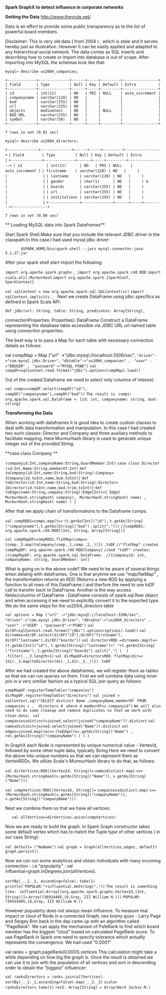 **Spark GraphX to detect influence in corporate networks**

**Getting the Data**
http://www.theyrule.net/

Data is an effort to provide some public transparency as to the list of powerful board members.

Disclaimer: This is very old data ( from 2004 ) , which is stale and it serves hereby just as illustration. However It can be easily applied and adapted to any hierarchical social network. The data comes as SQL inserts and describing how to create or import into database is out of scope. After importing into MySQL the schemas look like that:


`mysql> describe us2004_companies;`

   `+-------------+--------------+------+-----+---------+----------------+`
   `| Field       | Type         | Null | Key | Default | Extra          |`
   `+-------------+--------------+------+-----+---------+----------------+`
   `| id          | int(11)      | NO   | PRI | NULL    | auto_increment |`
   `| companyname | varchar(128) | NO   |     |         |                |`
   `| bod         | varchar(255) | NO   |     |         |                |`
   `| url         | varchar(255) | NO   |     |         |                |`
   `| objects     | mediumtext   | NO   |     | NULL    |                |`
   `| BOD_URL     | varchar(255) | NO   |     |         |                |`
   `| symbol      | varchar(50)  | NO   |     |         |                |`
    `+-------------+--------------+------+-----+---------+----------------+`

`7 rows in set (0.01 sec)`

`mysql> describe us2004_directors;`

`+--------------+--------------+------+-----+---------+----------------+`
`| Field        | Type         | Null | Key | Default | Extra          |`
`+--------------+--------------+------+-----+---------+----------------+`
`| id           | int(11)      | NO   | PRI | NULL    | auto_increment |`
`| firstname    | varchar(128) | NO   |     |         |                |`
`| lastname     | varchar(128) | NO   |     |         |                |`
`| gender       | char(1)      | NO   |     | m       |                |`
`| boards       | varchar(255) | NO   |     |         |                |`
`| url          | varchar(255) | NO   |     |         |                |`
`| institutions | varchar(255) | NO   |     |         |                |`
`+--------------+--------------+------+-----+---------+----------------+`

`7 rows in set (0.00 sec)`


** Loading MySQL data into Spark Dataframes**
 
Start Spark Shell.Make sure that you include the relevant JDBC driver in the classpath.In this case.I had used mysql jdbc driver: 

           $SPARK_HOME/bin/spark-shell --jars mysql-connector-java-5.1.27.jar 

After your spark shell start import the following: 


`import org.apache.spark.graphx._`
`import org.apache.spark.rdd.RDD`
`import scala.util.MurmurHash`
`import org.apache.spark.{SparkConf, SparkContext}`

`val sqlContext = new org.apache.spark.sql.SQLContext(sc)`
`import sqlContext.implicits._ `
Next we create DataFrame using jdbc specifics as defined in Spark Scala API: 

`def jdbc(url: String, table: String, predicates: Array[String],`

connectionProperties: Properties): DataFrame
Construct a DataFrame representing the database table accessible
via JDBC URL url named table using connection properties.

The best way is to pass a Map for each table with necessary connection details as follows: 

val compMap = Map ("url" ->"jdbc:mysql://localhost:3306/sec",
`"driver"->"com.mysql.jdbc.Driver",`
`"dbtable"->"us2004_companies" , `
`"user" ->"DBUSER" , `
`"password"->"MYSQL PSWD")`
`val compDF=sqlContext.read.format("jdbc").options(compMap).load()`

Out of the created Dataframe we need to select only columns of interest: 

`val comps=compDF.select(compDF("id"),`
`compDF("companyname"),compDF("bod"))`
`The result is `
`comps: org.apache.spark.sql.DataFrame = `
`[id: int, companyname: string, bod: string]`


**Transforming the Data**

When working with dataframes it is good idea to create custom classes to deal with data transformation and manipulation. In this case I had created two such classes: Director and Company and three auxiliary methods to facilitate mapping. Here Murmurhash library is used to generate unique integer out of the provided String.


**case class Company **

`(companyid:Int,companyName:String,boardMember:Int)`
`case class Director (id:Int,Name:String,memberOf:Int)`
`def toCompany(id:Int,name:String,bod:String):Company={Company(id.toInt,name,bod.toInt)}`
`def toDirector(id:Int,name:String,bod:String):Director={Director(id.toInt,name,bod.trim.toInt)}`
`def toEdge(name:String,company:String):Edge[Int]={ Edge( MurmurHash.stringHash( company), `
`MurmurHash.stringHash( name) , MurmurHash.stringHash( name) ) }`


After that we apply chain of transformations to the Dataframe comps: 

`val compRDD1=comps.map(t=>`
`(t.getAs[Int]("id"),`
`t.getAs[String]("companyname"),t.getAs[String]("bod")`
`.split(",")))`
`//compRDD1: org.apache.spark.rdd.RDD[(Int, String, Array[String])]`

`val compMapDF=compRDD1.flatMap(comp=>`
`{comp._3.map(toCompany(comp._1,comp._2,_))})`
`.toDF`
`//"flatMap" creates compMapDF: org.apache.spark.rdd.RDD[Company]`
`//and "toDF" creates:`
`//compMapDF: org.apache.spark.sql.DataFrame: `
`//[companyid: int, companyName: string, boardMember: int]`


What is going on in the above code? We need to be aware of several things when delaing with dataframes. One is that anytime we use "map/flatMap" , the transformation returns an RDD (Returns a new RDD by applying a function to all rows of this DataFrame.) and therfore the need to use toDF call to transfer back to DataFrame. Another is the way access fields/columns of DataFrame : DataFrame consists of spark.sql.Row object and when accessing it we need to explicitly convert it to the expected type. We do the same steps for the us2004_directors table 

`val options = Map ("url" ->"jdbc:mysql://localhost:3306/sec",`
`"driver"->"com.mysql.jdbc.Driver",`
`"dbtable"->"us2004_directors" ,`
`"user" ->"USER" ,`
`"password"->"PSWD")`
`val dirDF=sqlContext.read.format("jdbc").options(options).load()`
`val dirnames=dirDF.select(dirDF("id"),dirDF("firstname"),`
`dirDF("lastname"),dirDF("boards"))`
`val directorsRDD =dirnames.map(t=>(t.getAs[Int]("id"),`
`t.getAs[String]("lastname")+" "+t.getAs[String]("firstname"),`
`t.getAs[String]("boards").split(",") )  )`
`.filter(_._3.length>1)`
`val dirMapDF=directorsRDD.`
`flatMap(dir=>{dir._3.map(toDirector(dir._1,dir._2,_))})`
`.toDF`


After we had created the above dataframes, we will register them as tables so that we can run queries on them. First we will combine data using inner join in a very similiar fashion as a typical SQL join query as follows:

`compMapDF.registerTempTable("companies")`
`dirMapDF.registerTempTable("directors")`
`val joined = `
`sqlContext.sql("SELECT distinct Name ,companyName,memberOf `
`FROM companies c ,  directors d `
`where d.memberOf=c.companyid")`
`We will also need to do some cleanup and remove duplicates so that we work with clean data: `
`val companiessdistinct=joined.select(joined("companyName")).distinct`
`val namesdistinct=joined.select(joined("Name")).distinct`
`val edges=joined.map(rec=>`
`(toEdge(rec.getAs[String]("Name") , `
`rec.getAs[String]("companyName") ) ) )`


In GraphX each Node is represented by unique numerical value - VertexId, followed by some other tuple data, typically String.Here we need to convert the above into unique numbers so that we can represent them as VertexRDDs. We utilize Scala's MurmurHash library to do that, as follows:

`val dirVertices:RDD[(VertexId, String)]=`
`namesdistinct.map(`
`v=>`
`(MurmurHash.stringHash(v.getAs[String]("Name")),`
`v.getAs[String]("Name")))`

`val compVertices:RDD[(VertexId, String)]=`
`companiessdistinct.map(`
`v=>`
`(MurmurHash.stringHash(v.getAs[String]("companyName")),`
`v.getAs[String]("companyName")))`

Next we combine them so that we have all vertices: 

       val allVertices=dirVertices.union(compVertices)

Now we are ready to build the graph. In Spark Graph constructor takes some default vertex which has to match the Tuple type of other vertices ( in our case String): 

`val default= ("NoName")`
`val graph = Graph(allVertices,edges, default)`
`graph.persist()`

Now we can run some analyticss and obtain individuals with many incoming connection - i.e "popularity" : 
val influential=graph.inDegrees.join(allVertices).

`sortBy(_._2._1, ascending=false).`
`take(1)`
`println("POPULAR:"+influential.mkString(","))`
`The result is something like: `
`influential:Array[(org.apache.spark.graphx.VertexId,(Int, String))]=`
`Array((56914485,(8,Gray, III William H.)))`
`POPULAR:(56914485,(8,Gray, III William H.))`


However popularity does not always mean influence. To measure real impact or clout of Node in a connected Graph, two brainy guys - Larry Page and Sergey Brin back in the day came up with an algorithm called "PageRank". We can apply the mechanism of PafeRank to find which board member has the biggest "clout" based on calculated PageRank score. To use PageRank in Spark one need to specify tolerance which actually represents the convergence. We had used "0.0001"

val ranks = graph.pageRank(0.0001).vertices
This calculation might take a while depending on how big the graph is. Once the result is obtained we can use it to join with the population of all vertices and sort in descending order to obtain the "biggest" influencer: 

`val ranksDirectors = ranks.join(allVertices).`
`sortBy(_._2._1,ascending=false).map(_._2._2)`
`scala> ranksDirectors.take(1)`
`res5: Array[String] = Array(Ward Jackie M.)`
